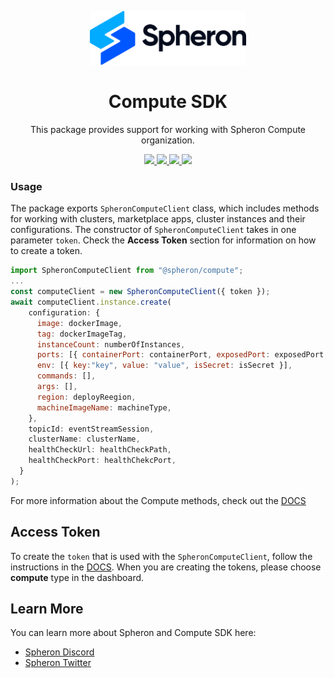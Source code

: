 <p align="center">
  <picture>
    <source media="(prefers-color-scheme: dark)" srcset="https://github.com/spheronFdn/sdk/blob/main/.github/assets/spheron-logo-dark.svg">
    <source media="(prefers-color-scheme: light)" srcset="https://github.com/spheronFdn/sdk/blob/main/.github/assets/spheron-logo.svg">
    <img alt="Spheron" src="https://github.com/spheronFdn/sdk/blob/main/.github/assets/spheron-logo.svg" width="250">
  </picture>
</p>

<h1 align="center">Compute SDK</h1>

<p align="center">
  This package provides support for working with Spheron Compute organization.
</p>

<p align="center">  
  <a href="https://www.npmjs.com/package/@spheron/storage" target="_blank" rel="noreferrer">
    <img src="https://img.shields.io/static/v1?label=npm&message=v1.0.0&color=green" />
  </a>
  <a href="https://github.com/spheronFdn/sdk/blob/main/LICENSE" target="_blank" rel="noreferrer">
    <img src="https://img.shields.io/static/v1?label=license&message=Apache%202.0&color=red" />
  </a>
  <a href="https://discord.com/invite/ahxuCtm" target="_blank" rel="noreferrer">
    <img src="https://img.shields.io/static/v1?label=community&message=discord&color=blue" />
  </a>
  <a href="https://twitter.com/SpheronFdn" target="_blank" rel="noreferrer">
    <img src="https://img.shields.io/twitter/url/https/twitter.com/cloudposse.svg?style=social&label=Follow%20%40SpheronFdn" />
  </a>
</p>

### Usage

The package exports `SpheronComputeClient` class, which includes methods for working with clusters, marketplace apps, cluster instances and their configurations. The constructor of `SpheronComputeClient` takes in one parameter `token`. Check the **Access Token** section for information on how to create a token.

```js
import SpheronComputeClient from "@spheron/compute";
...
const computeClient = new SpheronComputeClient({ token });
await computeClient.instance.create(
    configuration: {
      image: dockerImage,
      tag: dockerImageTag,
      instanceCount: numberOfInstances,
      ports: [{ containerPort: containerPort, exposedPort: exposedPort }],
      env: [{ key:"key", value: "value", isSecret: isSecret }],
      commands: [],
      args: [],
      region: deployReegion,
      machineImageName: machineType,
    },
    topicId: eventStreamSession,
    clusterName: clusterName,
    healthCheckUrl: healthCheckPath,
    healthCheckPort: healthChekcPort,
  }
);
```

For more information about the Compute methods, check out the [DOCS](https://docs.spheron.network/sdk/compute/)

## Access Token

To create the `token` that is used with the `SpheronComputeClient`, follow the instructions in the [DOCS](https://docs.spheron.network/rest-api/#creating-an-access-token). When you are creating the tokens, please choose **compute** type in the dashboard.

## Learn More

You can learn more about Spheron and Compute SDK here:

- [Spheron Discord](https://discord.com/invite/ahxuCtm)
- [Spheron Twitter](https://twitter.com/SpheronFdn)
